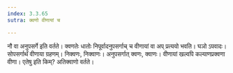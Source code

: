 ```yaml
---
index: 3.3.65
sutra: क्वणो वीणायां च

---
```

नौ वा अनुपसर्गे इति वर्तते। क्वणतेः धातोः निपूर्वादनुपसर्गाच् च वीणायां वा अप् प्रत्ययो भवति। घञो ऽपवादः। सोपसर्गार्थं वीणाया ग्रहणम्। निक्वणः, निक्वाणः। अनुपसर्गात् क्वणः, क्वाणः। वीणायां खल्वपि कल्याणप्रक्वणा वीणा। एतेषु इति किम्? अतिक्वाणो वर्तते।